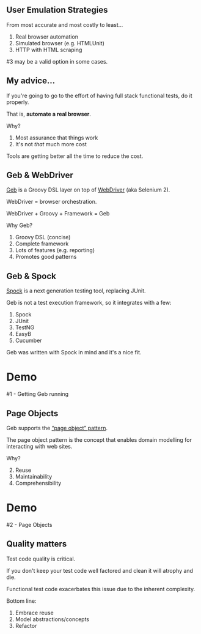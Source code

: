 ## User Emulation Strategies

From most accurate and most costly to least…

1. Real browser automation
2. Simulated browser (e.g. HTMLUnit)
3. HTTP with HTML scraping

\#3 may be a valid option in some cases.

## My advice…

If you're going to go to the effort of having full stack functional tests, do it properly. 

That is, **automate a real browser**.

Why?

1. Most assurance that things work
2. It's not _that_ much more cost

Tools are getting better all the time to reduce the cost.

## Geb & WebDriver

[Geb](http://www.gebish.org/ "Geb - Very Groovy Browser Automation") is a Groovy DSL layer on top of [WebDriver](http://code.google.com/p/selenium/) (aka Selenium 2).

WebDriver = browser orchestration.

WebDriver + Groovy + Framework = Geb

Why Geb?

1. Groovy DSL (concise)
2. Complete framework
3. Lots of features (e.g. reporting)
4. Promotes good patterns

## Geb & Spock

[Spock](http://spockframework.org/) is a next generation testing tool, replacing JUnit.

Geb is not a test execution framework, so it integrates with a few:

1. Spock
2. JUnit
3. TestNG
4. EasyB
5. Cucumber

Geb was written with Spock in mind and it's a nice fit.

# Demo

\#1 - Getting Geb running

## Page Objects

Geb supports the [“page object” pattern](http://www.gebish.org/pages).

The page object pattern is the concept that enables domain modelling for interacting with web sites.

Why?

2. Reuse
3. Maintainability
4. Comprehensibility

# Demo

\#2 - Page Objects

## Quality matters

Test code quality is critical. 

If you don't keep your test code well factored and clean it will atrophy and die.

Functional test code exacerbates this issue due to the inherent complexity.

Bottom line:

1. Embrace reuse
2. Model abstractions/concepts
3. Refactor